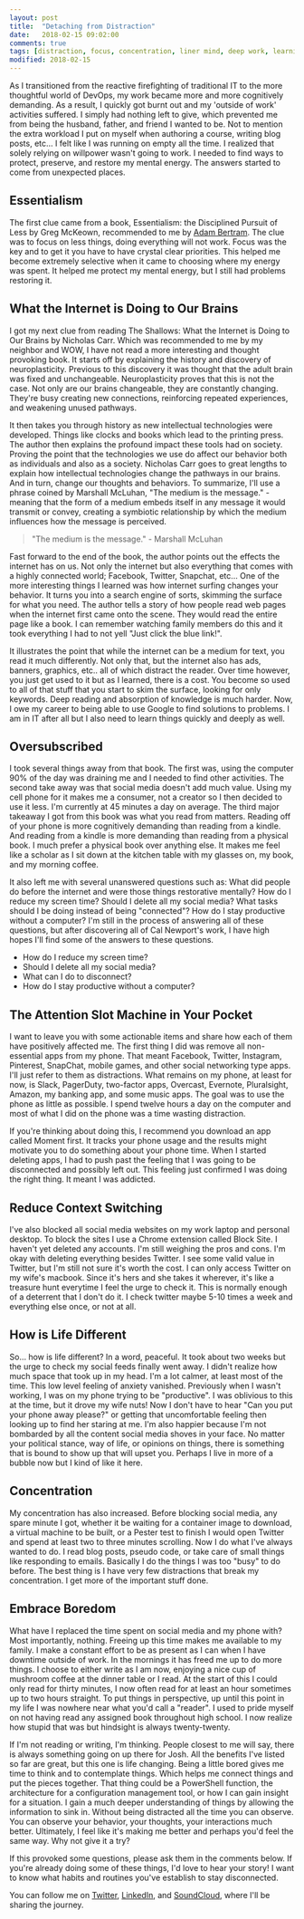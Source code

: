 ```yaml
---
layout: post
title:  "Detaching from Distraction"
date:   2018-02-15 09:02:00
comments: true
tags: [distraction, focus, concentration, liner mind, deep work, learning,]
modified: 2018-02-15
---
```


As I transitioned from the reactive firefighting of traditional IT to the more thoughtful world of DevOps, my work became more and more cognitively demanding. As a result, I quickly got burnt out and my 'outside of work' activities suffered. I simply had nothing left to give, which prevented me from being the husband, father, and friend I wanted to be. Not to mention the extra workload I put on myself when authoring a course, writing blog posts, etc… I felt like I was running on empty all the time. I realized that solely relying on willpower wasn't going to work. I needed to find ways to protect, preserve, and restore my mental energy. The answers started to come from unexpected places.

## Essentialism

The first clue came from a book, Essentialism: the Disciplined Pursuit of Less by Greg McKeown, recommended to me by [Adam Bertram](https://twitter.com/adbertram). The clue was to focus on less things, doing everything will not work. Focus was the key and to get it you have to have crystal clear priorities. This helped me become extremely selective when it came to choosing where my energy was spent. It helped me protect my mental energy, but I still had problems restoring it.

## What the Internet is Doing to Our Brains

I got my next clue from reading The Shallows: What the Internet is Doing to Our Brains by Nicholas Carr. Which was recommended to me by my neighbor and WOW, I have not read a more interesting and thought provoking book. It starts off by explaining the history and discovery of neuroplasticity. Previous to this discovery it was thought that the adult brain was fixed and unchangeable. Neuroplasticity proves that this is not the case. Not only are our brains changeable, they are constantly changing. They're busy creating new connections, reinforcing repeated experiences, and weakening unused pathways.

It then takes you through history as new intellectual technologies were developed. Things like clocks and books which lead to the printing press. The author then explains the profound impact these tools had on society. Proving the point that the technologies we use do affect our behavior both as individuals and also as a society. Nicholas Carr goes to great lengths to explain how intellectual technologies change the pathways in our brains. And in turn, change our thoughts and behaviors. To summarize, I'll use a phrase coined by Marshall McLuhan, "The medium is the message." -meaning that the form of a medium embeds itself in any message it would transmit or convey, creating a symbiotic relationship by which the medium influences how the message is perceived.

> "The medium is the message." - Marshall McLuhan

Fast forward to the end of the book, the author points out the effects the internet has on us. Not only the internet but also everything that comes with a highly connected world; Facebook, Twitter, Snapchat, etc… One of the more interesting things I learned was how internet surfing changes your behavior. It turns you into a search engine of sorts, skimming the surface for what you need. The author tells a story of how people read web pages when the internet first came onto the scene. They would read the entire page like a book. I can remember watching family members do this and it took everything I had to not yell "Just click the blue link!".

It illustrates the point that while the internet can be a medium for text, you read it much differently. Not only that, but the internet also has ads, banners, graphics, etc.. all of which distract the reader. Over time however, you just get used to it but as I learned, there is a cost. You become so used to all of that stuff that you start to skim the surface, looking for only keywords. Deep reading and absorption of knowledge is much harder. Now, I owe my career to being able to use Google to find solutions to problems. I am in IT after all but I also need to learn things quickly and deeply as well.

## Oversubscribed

I took several things away from that book. The first was, using the computer 90% of the day was draining me and I needed to find other activities. The second take away was that social media doesn't add much value. Using my cell phone for it makes me a consumer, not a creator so I then decided to use it less. I'm currently at 45 minutes a day on average. The third major takeaway I got from this book was what you read from matters. Reading off of your phone is more cognitively demanding than reading from a kindle. And reading from a kindle is more demanding than reading from a physical book. I much prefer a physical book over anything else. It makes me feel like a scholar as I sit down at the kitchen table with my glasses on, my book, and my morning coffee.

It also left me with several unanswered questions such as: What did people do before the internet and were those things restorative mentally? How do I reduce my screen time? Should I delete all my social media? What tasks should I be doing instead of being "connected"? How do I stay productive without a computer? I'm still in the process of answering all of these questions, but after discovering all of Cal Newport's work, I have high hopes I'll find some of the answers to these questions.

* How do I reduce my screen time?
* Should I delete all my social media?
* What can I do to disconnect?
* How do I stay productive without a computer?

## The Attention Slot Machine in Your Pocket

I want to leave you with some actionable items and share how each of them have positively affected me. The first thing I did was remove all non-essential apps from my phone. That meant Facebook, Twitter, Instagram, Pinterest, SnapChat, mobile games, and other social networking type apps. I'll just refer to them as distractions. What remains on my phone, at least for now, is Slack, PagerDuty, two-factor apps, Overcast, Evernote, Pluralsight, Amazon, my banking app, and some music apps. The goal was to use the phone as little as possible. I spend twelve hours a day on the computer and most of what I did on the phone was a time wasting distraction.

If you're thinking about doing this, I recommend you download an app called Moment first. It tracks your phone usage and the results might motivate you to do something about your phone time. When I started deleting apps, I had to push past the feeling that I was going to be disconnected and possibly left out. This feeling just confirmed I was doing the right thing. It meant I was addicted.

## Reduce Context Switching

I've also blocked all social media websites on my work laptop and personal desktop. To block the sites I use a Chrome extension called Block Site. I haven't yet deleted any accounts. I'm still weighing the pros and cons. I'm okay with deleting everything besides Twitter. I see some valid value in Twitter, but I'm still not sure it's worth the cost. I can only access Twitter on my wife's macbook. Since it's hers and she takes it wherever, it's like a treasure hunt everytime I feel the urge to check it. This is normally enough of a deterrent that I don't do it. I check twitter maybe 5-10 times a week and everything else once, or not at all.

## How is Life Different

So… how is life different? In a word, peaceful. It took about two weeks but the urge to check my social feeds finally went away. I didn't realize how much space that took up in my head. I'm a lot calmer, at least most of the time. This low level feeling of anxiety vanished. Previously when I wasn't working, I was on my phone trying to be "productive". I was oblivious to this at the time, but it drove my wife nuts! Now I don't have to hear "Can you put your phone away please?" or getting that uncomfortable feeling then looking up to find her staring at me. I'm also happier because I'm not bombarded by all the content social media shoves in your face. No matter your political stance, way of life, or opinions on things, there is something that is bound to show up that will upset you. Perhaps I live in more of a bubble now but I kind of like it here.

## Concentration

My concentration has also increased. Before blocking social media, any spare minute I got, whether it be waiting for a container image to download, a virtual machine to be built, or a Pester test to finish I would open Twitter and spend at least two to three minutes scrolling. Now I do what I've always wanted to do. I read blog posts, pseudo code, or take care of small things like responding to emails. Basically I do the things I was too "busy" to do before. The best thing is I have very few distractions that break my concentration. I get more of the important stuff done.

## Embrace Boredom

What have I replaced the time spent on social media and my phone with? Most importantly, nothing. Freeing up this time makes me available to my family. I make a constant effort to be as present as I can when I have downtime outside of work. In the mornings it has freed me up to do more things. I choose to either write as I am now, enjoying a nice cup of mushroom coffee at the dinner table or I read. At the start of this I could only read for thirty minutes, I now often read for at least an hour sometimes up to two hours straight. To put things in perspective, up until this point in my life I was nowhere near what you'd call a "reader". I used to pride myself on not having read any assigned book throughout high school. I now realize how stupid that was but hindsight is always twenty-twenty.

If I'm not reading or writing, I'm thinking. People closest to me will say, there is always something going on up there for Josh. All the benefits I've listed so far are great, but this one is life changing. Being a little bored gives me time to think and to contemplate things. Which helps me connect things and put the pieces together. That thing could be a PowerShell function, the architecture for a configuration management tool, or how I can gain insight for a situation. I gain a much deeper understanding of things by allowing the information to sink in. Without being distracted all the time you can observe. You can observe your behavior, your thoughts, your interactions much better. Ultimately, I feel like it's making me better and perhaps you'd feel the same way. Why not give it a try?

If this provoked some questions, please ask them in the comments below. If you're already doing some of these things, I'd love to hear your story! I want to know what habits and routines you've establish to stay disconnected.

You can follow me on [Twitter](https://twitter.com/joshduffney), [LinkedIn](https://www.linkedin.com/in/joshduffney/), and [SoundCloud](https://soundcloud.com/duffney_io), where I'll be sharing the journey.
